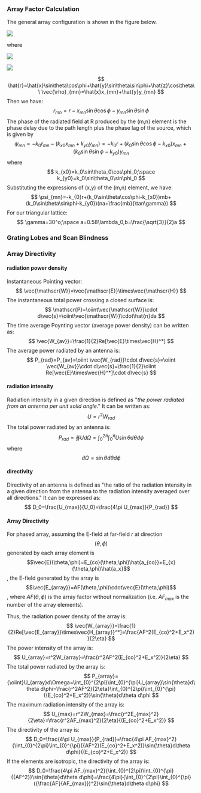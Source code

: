 ### Array Factor Calculation

The general array configuration is shown in the figure below. 


![](https://latex.codecogs.com/svg.latex?\Large&space;x_{mn}=mb;y_{mn}=na+\frac{mb}{\tan\gamma};r_{mn}\approx{r-\hat{r}\cdot\vec{\rho}_{mn}})

where

![](https://latex.codecogs.com/svg.latex?\Large&space;\hat{r}=\hat{x}\sin\theta\cos\phi+\hat{y}\sin\theta\sin\phi+\hat{z}\cos\theta)

![](https://latex.codecogs.com/svg.latex?\Large&space;\vec{\rho}_{mn}=\hat{x}x_{mn}+\hat{y}y_{mn})

$$
\hat{r}=\hat{x}\sin\theta\cos\phi+\hat{y}\sin\theta\sin\phi+\hat{z}\cos\theta\\
\vec{\rho}_{mn}=\hat{x}x_{mn}+\hat{y}y_{mn}
$$
Then we have:
$$
r_{mn}=r-x_{mn}\sin\theta\cos\phi-y_{mn}\sin\theta\sin\phi
$$
The phase of the radiated field at R produced by the (m,n) element is the phase delay due to the path length plus the phase lag of the source, which is given by
$$
\psi_{mn}=-k_0r_{mn}-(k_{x0}x_{mn}+k_{y0}y_{mn})=-k_{0}r+(k_0\sin\theta\cos\phi-k_{x0})x_{mn}+(k_0\sin\theta\sin\phi-k_{y0})y_{mn}
$$
where
$$
k_{x0}=k_0\sin\theta_0\cos\phi_0;\space k_{y0}=k_0\sin\theta_0\sin\phi_0
$$
Substituting the expressions of (x,y) of the (m,n) element, we have:
$$
\psi_{mn}=-k_{0}r+(k_0\sin\theta\cos\phi-k_{x0})mb+(k_0\sin\theta\sin\phi-k_{y0})(na+\frac{mb}{\tan\gamma})
$$
For our triangular lattice:
$$
\gamma=30^o;\space a=0.58\lambda_0,b=\frac{\sqrt{3}}{2}a
$$

### Grating Lobes and Scan Blindness

### Array Directivity

#### radiation power density

Instantaneous Pointing vector:
$$
\vec{\mathscr{W}}=\vec{\mathscr{E}}\times\vec{\mathscr{H}}
$$
The instantaneous total power crossing a closed surface is:
$$
\mathscr{P}=\oiint\vec{\mathscr{W}}\cdot d\vec{s}=\oiint\vec{\mathscr{W}}\cdot\hat{n}da
$$
The time average Poynting vector (average power density) can be written as:
$$
\vec{W_{av}}=\frac{1}{2}Re[\vec{E}\times\vec{H}^*]
$$
The average power radiated by an antenna is:
$$
P_{rad}=P_{av}=\oiint \vec{W_{rad}}\cdot d\vec{s}=\oiint \vec{W_{av}}\cdot d\vec{s}=\frac{1}{2}\oiint Re[\vec{E}\times\vec{H}^*]\cdot d\vec{s}
$$

#### radiation intensity

Radiation intensity in a given direction is defined as "*the power radiated from an antenna per unit solid angle*." It can be written as:
$$
U=r^2W_{rad}
$$
The total power radiated by an antenna is:
$$
P_{rad}={\oiint}Ud\Omega=\int_{0}^{2\pi}\int_{0}^{\pi}U\sin{\theta}d\theta d\phi
$$
where
$$
d\Omega=\sin\theta d\theta d\phi
$$

#### directivity

Directivity of an antenna is defined as "the ratio of the radiation intensity in a given direction from the antenna to the radiation intensity averaged over all directions." It can be expressed as:
$$
D_0=\frac{U_{max}}{U_0}=\frac{4\pi U_{max}}{P_{rad}}
$$

#### Array Directivity

For phased array, assuming the E-field at far-field $r$ at direction $$(\theta,\phi)$$ generated by each array element is $$\vec{E}(\theta,\phi)=E_{co}(\theta,\phi)\hat{a_{co}}+E_{x}(\theta,\phi)\hat{a_x}$$, the E-field generated by the array is $$\vec{E_{array}}=AF(\theta,\phi)\cdot\vec{E}(\theta,\phi)$$, where $AF(\theta,\phi)$ is the array factor without normalization (i.e. $AF_{max}$ is the number of the array elements).

Thus, the radiation power density of the array is:
$$
\vec{W_{array}}=\frac{1}{2}Re[\vec{E_{array}}\times\vec{H_{array}}^*]=\frac{AF^2(E_{co}^2+E_x^2)}{2\eta}
$$
The power intensity of the array is:
$$
U_{array}=r^2W_{array}=\frac{r^2AF^2(E_{co}^2+E_x^2)}{2\eta}
$$
The total power radiated by the array is:
$$
P_{array}={\oiint}U_{array}d\Omega=\int_{0}^{2\pi}\int_{0}^{\pi}U_{array}\sin{\theta}d\theta d\phi=\frac{r^2AF^2}{2\eta}\int_{0}^{2\pi}\int_{0}^{\pi}{(E_{co}^2+E_x^2)}\sin{\theta}d\theta d\phi
$$
The maximum radiation intensity of the array is:
$$
U_{max}=r^2W_{max}=\frac{r^2E_{max}^2}{2\eta}=\frac{r^2AF_{max}^2}{2\eta}{(E_{co}^2+E_x^2)}
$$
The directivity of the array is:
$$
D_0=\frac{4\pi U_{max}}{P_{rad}}=\frac{4\pi AF_{max}^2}{\int_{0}^{2\pi}\int_{0}^{\pi}{{AF^2}(E_{co}^2+E_x^2)}\sin{\theta}d\theta d\phi}{(E_{co}^2+E_x^2)}
$$
If the elements are isotropic, the directivity of the array is:
$$
D_0=\frac{4\pi AF_{max}^2}{\int_{0}^{2\pi}\int_{0}^{\pi}{{AF^2}}\sin{\theta}d\theta d\phi}=\frac{4\pi}{\int_{0}^{2\pi}\int_{0}^{\pi}({\frac{AF}{AF_{max}})^2}\sin{\theta}d\theta d\phi}
$$

